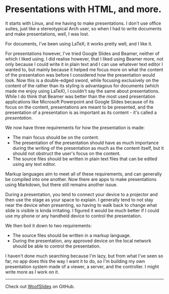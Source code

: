 # Presentations with HTML, and more.

It starts with Linux, and me having to make presentations. I don't use office suites, just like a stereotypical Arch user, so when I had to write documents and make presentations, well, I was lost.

For documents, I've been using LaTeX; it works pretty well, and I like it.

For presentations however, I've tried Google Slides and Beamer, neither of which I liked using.
I did realise however, that I liked using Beamer more, not only because I could write it in plain text and I can use whatever text editor I wanted to, but mainly because it helped me focus more on what the content of the presentation was before I considered how the presentation would look.
Now this is a double-edged sword, while focusing exclusively on the content of the rather than its styling is advantagous for documents (which made me enjoy using LaTeX), I couldn't say the same about presentations.
While I do think that Beamer was better than the most used presentation applications like Microsoft Powerpoint and Google Slides because of its focus on the content, presentations are meant to be presented, and the presentation of a presentation is as important as its content - it's called a _presentation_.

We now have three requirements for how the presentation is made:

- The main focus should be on the content.
- The presentation of the presentation should have as much importance during the writing of the presentation as much as the content itself, but it should not obstruct the user's focus on the content.
- The source files should be written in plain text files that can be edited using any text editor.

Markup languages aim to meet all of these requirements, and can generally be compiled into one another.
Now there are apps to make presentations using Markdown, but there still remains another issue.

During a presentation, you tend to connect your device to a projector and then use the stage as your space to explain.
I generally tend to not stay near the device when presenting, so having to walk back to change what slide is visible is kinda irritating.
I figured it would be much better if I could use my phone or any handheld device to control the presentation.

We then boil it down to two requirements:

- The source files should be written in a markup language.
- During the presentation, any approved device on the local network should be able to control the presentation.

I haven't done much searching because I'm lazy, but from what I've seen so far, no app does this the way I want it to do, so I'm building my own presentation system made of a viewer, a server, and the controller. I might write more as I work on it.

---

Check out [WoofSlides](https://github.com/woofslides) on GitHub.
